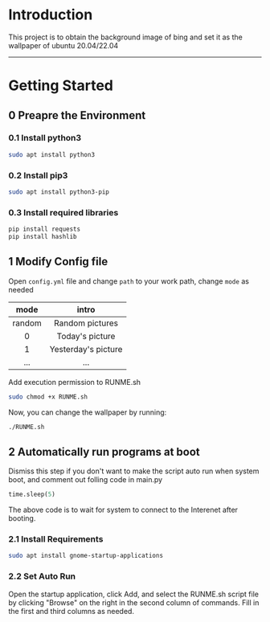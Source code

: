 # Introduction

This project is to obtain the background image of bing and set it as the wallpaper of ubuntu 20.04/22.04


*****

# Getting Started

## 0 Preapre the Environment
### 0.1 Install python3
```bash
sudo apt install python3
```

### 0.2 Install pip3
```bash
sudo apt install python3-pip
```
### 0.3 Install required libraries
```bash
pip install requests
pip install hashlib
```

## 1 Modify Config file

Open ``config.yml`` file and change ``path`` to your work path, change ``mode`` as needed

|mode|intro|
|:---:|:---:|
|random|Random pictures|
|0|Today's picture|
|1|Yesterday's picture|
|...|...|


Add execution permission to RUNME.sh
```bash
sudo chmod +x RUNME.sh
```
Now, you can change the wallpaper by running:

```bash
./RUNME.sh
```


## 2 Automatically run programs at boot
Dismiss this step if you don't want to make the script auto run when system boot, and comment out folling code in main.py
```python
time.sleep(5)
```
The above code is to wait for system to connect to the Interenet after booting.


### 2.1 Install Requirements
```bash
sudo apt install gnome-startup-applications
``` 

### 2.2 Set Auto Run
Open the startup application, click Add, and select the RUNME.sh script file by clicking "Browse" on the right in the second column of commands. 
Fill in the first and third columns as needed.
